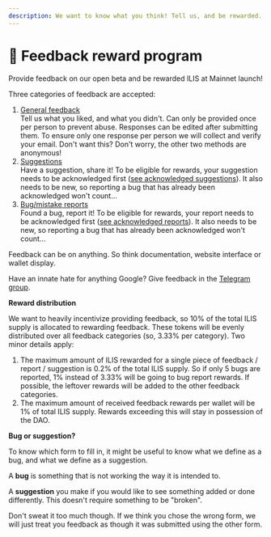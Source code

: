 ```yaml
---
description: We want to know what you think! Tell us, and be rewarded.
---
```


# 📩 Feedback reward program

Provide feedback on our open beta and be rewarded ILIS at Mainnet launch!

Three categories of feedback are accepted:

1. [General feedback](https://forms.gle/gbrkvVZRY615R3P49)\
   Tell us what you liked, and what you didn't. Can only be provided once per person to prevent abuse. Responses can be edited after submitting them. To ensure only one response per person we will collect and verify your email. Don't want this? Don't worry, the other two methods are anonymous!
2. [Suggestions](https://forms.gle/TwNvCLDFDkxXegao8)\
   Have a suggestion, share it! To be eligible for rewards, your suggestion needs to be acknowledged first ([see acknowledged suggestions](acknowledged-suggestions.md)). It also needs to be new, so reporting a bug that has already been acknowledged won't count...
3. [Bug/mistake reports](https://forms.gle/bDAQx6REGDo1SagWA)\
   Found a bug, report it! To be eligible for rewards, your report needs to be acknowledged first ([see acknowledged reports](acknowledged-bug-reports.md)). It also needs to be new, so reporting a bug that has already been acknowledged won't count...

Feedback can be on anything. So think documentation, website interface or wallet display.

Have an innate hate for anything Google? Give feedback in the [Telegram group](https://t.me/stabilislabs).

**Reward distribution**

We want to heavily incentivize providing feedback, so 10% of the total ILIS supply is allocated to rewarding feedback. These tokens will be evenly distributed over all feedback categories (so, 3.33% per category). Two minor details apply:&#x20;

1. The maximum amount of ILIS rewarded for a single piece of feedback / report / suggestion is 0.2% of the total ILIS supply. So if only 5 bugs are reported, 1% instead of 3.33% will be going to bug report rewards. If possible, the leftover rewards will be added to the other feedback categories.
2. The maximum amount of received feedback rewards per wallet will be 1% of total ILIS supply. Rewards exceeding this will stay in possession of the DAO.

**Bug or suggestion?**

To know which form to fill in, it might be useful to know what we define as a bug, and what we define as a suggestion.

A **bug** is something that is not working the way it is intended to.

A **suggestion** you make if you would like to see something added or done differently. This doesn't require something to be "broken".

Don't sweat it too much though. If we think you chose the wrong form, we will just treat you feedback as though it was submitted using the other form.

